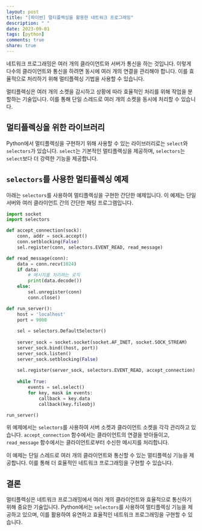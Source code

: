 ```yaml
---
layout: post
title: "[파이썬] 멀티플렉싱을 활용한 네트워크 프로그래밍"
description: " "
date: 2023-09-01
tags: [python]
comments: true
share: true
---
```


네트워크 프로그래밍은 여러 개의 클라이언트와 서버가 통신을 하는 것입니다. 이렇게 다수의 클라이언트와 통신을 하려면 동시에 여러 개의 연결을 관리해야 합니다. 이를 효율적으로 처리하기 위해 멀티플렉싱 기법을 사용할 수 있습니다.

멀티플렉싱은 여러 개의 소켓을 감시하고 상황에 따라 효율적인 처리를 위해 작업을 분할하는 기술입니다. 이를 통해 단일 스레드로 여러 개의 소켓을 동시에 처리할 수 있습니다.

## 멀티플렉싱을 위한 라이브러리

Python에서 멀티플렉싱을 구현하기 위해 사용할 수 있는 라이브러리로는 `select`와 `selectors`가 있습니다. `select`는 기본적인 멀티플렉싱을 제공하며, `selectors`는 `select`보다 더 강력한 기능을 제공합니다.

## `selectors`를 사용한 멀티플렉싱 예제

아래는 `selectors`를 사용하여 멀티플렉싱을 구현한 간단한 예제입니다. 이 예제는 단일 서버와 여러 클라이언트 간의 간단한 채팅 프로그램입니다.

```python
import socket
import selectors

def accept_connection(sock):
    conn, addr = sock.accept()
    conn.setblocking(False)
    sel.register(conn, selectors.EVENT_READ, read_message)

def read_message(conn):
    data = conn.recv(1024)
    if data:
        # 메시지를 처리하는 로직
        print(data.decode())
    else:
        sel.unregister(conn)
        conn.close()

def run_server():
    host = 'localhost'
    port = 9000
    
    sel = selectors.DefaultSelector()
    
    server_sock = socket.socket(socket.AF_INET, socket.SOCK_STREAM)
    server_sock.bind((host, port))
    server_sock.listen()
    server_sock.setblocking(False)
    
    sel.register(server_sock, selectors.EVENT_READ, accept_connection)
    
    while True:
        events = sel.select()
        for key, mask in events:
            callback = key.data
            callback(key.fileobj)

run_server()
```

위 예제에서는 `selectors`를 사용하여 서버 소켓과 클라이언트 소켓을 각각 관리하고 있습니다. `accept_connection` 함수에서는 클라이언트의 연결을 받아들이고, `read_message` 함수에서는 클라이언트로부터 수신한 메시지를 처리합니다.

이 예제는 단일 스레드로 여러 개의 클라이언트와 통신할 수 있는 멀티플렉싱 기능을 제공합니다. 이를 통해 더 효율적인 네트워크 프로그래밍을 구현할 수 있습니다.

## 결론

멀티플렉싱은 네트워크 프로그래밍에서 여러 개의 클라이언트와 효율적으로 통신하기 위해 중요한 기술입니다. Python에서는 `selectors`를 사용하여 멀티플렉싱 기능을 제공하고 있으며, 이를 활용하여 유연하고 효율적인 네트워크 프로그래밍을 구현할 수 있습니다.